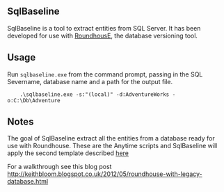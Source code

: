 SqlBaseline
-----------
SqlBaseline is a tool to extract entities from SQL Server. It has been developed for use with 
 [RoundhousE](https://github.com/chucknorris/roundhouse), the database versioning tool.
 
Usage
-----
Run `sqlbaseline.exe` from the command prompt, passing in the SQL Severname, database name and
a path for the output file.

		.\sqlbaseline.exe -s:"(local)" -d:AdventureWorks -o:C:\Db\Adventure
		
Notes
-----
The goal of SqlBaseline extract all the entities from a database ready for use with
Roundhouse. These are the Anytime scripts and SqlBaseline will apply the second template
described [here](https://github.com/chucknorris/roundhouse/wiki/Anytimescripts)

For a walkthrough see this blog post http://keithbloom.blogspot.co.uk/2012/05/roundhouse-with-legacy-database.html